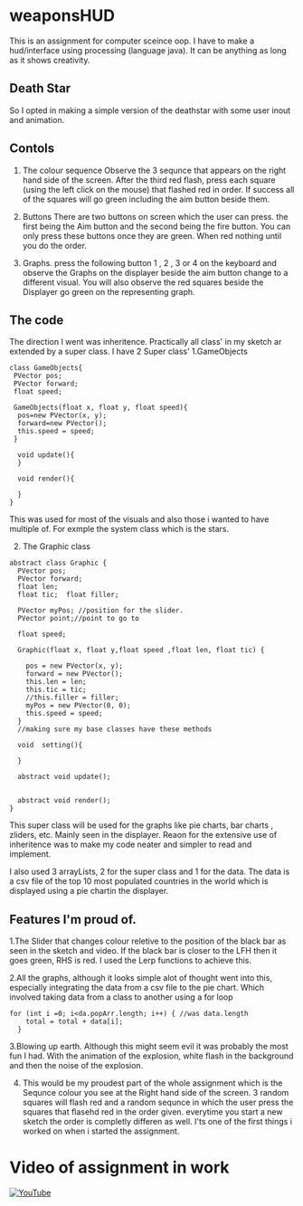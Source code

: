 # weaponsHUD
This is an assignment for computer sceince oop. I have to make a hud/interface using processing (language java). It can be anything as long as it shows creativity. 

## Death Star
So I opted in making a simple version of the deathstar with some user inout and animation.

## Contols
1. The colour sequence
Observe the 3 sequnce that appears on the right hand side of the screen. After the third red flash, press each square (using the left click on the mouse) that flashed red in order. If success all of the squares will go green including the aim button beside them.

2. Buttons
There are two buttons on screen which the user can press. the first being the Aim button and the second being the fire button. You can only press these buttons once they are green. When red nothing until you do the order.

3. Graphs.
press the following button 1 , 2 , 3 or 4 on the keyboard and observe the Graphs on the displayer beside the aim button change to a different visual. You will also observe the red squares beside the Displayer go green on the representing graph.

## The code
The direction I went was inheritence. Practically all class' in my sketch ar extended by a super class.
I have 2 Super class'
1.GameObjects
```
class GameObjects{
 PVector pos;
 PVector forward;
 float speed;
 
 GameObjects(float x, float y, float speed){
  pos=new PVector(x, y); 
  forward=new PVector();
  this.speed = speed;
 }
  
  void update(){
  }
  
  void render(){
    
  }
}
``` 
This was used for most of the visuals and also those i wanted to have multiple of. For exmple the system class which is the stars.




2. The Graphic class

``` 
abstract class Graphic {
  PVector pos;
  PVector forward;
  float len;
  float tic;  float filler;

  PVector myPos; //position for the slider.
  PVector point;//point to go to
  
  float speed;
  
  Graphic(float x, float y,float speed ,float len, float tic) {

    pos = new PVector(x, y);
    forward = new PVector();
    this.len = len;
    this.tic = tic;
    //this.filler = filler;
    myPos = new PVector(0, 0);
    this.speed = speed;
  }
  //making sure my base classes have these methods
  
  void  setting(){
    
  }
  
  abstract void update();


  abstract void render();
}
```
This super class will be used for the graphs like pie charts, bar charts , zliders, etc. Mainly seen in the displayer.
Reaon for the extensive use of inheritence was to make my code neater and simpler to read and implement.

I also used 3 arrayLists, 2 for the super class and 1 for the data.
The data is a csv file of the top 10 most populated countries in the world which is displayed using a pie chartin the displayer.


## Features I'm proud of.
1.The Slider that changes colour reletive to the position of the black bar as seen in the sketch and video. If the black bar is closer to the LFH then it goes green, RHS is red. I used the Lerp functions to achieve this.

2.All the graphs, although it looks simple alot of thought went into this, especially integrating the data from a csv file to the pie chart. Which involved taking data from a class to another using a for loop 

  ``` 
  for (int i =0; i<da.popArr.length; i++) { //was data.length
      total = total + data[i];
    }
```

3.Blowing up earth. Although this might seem evil it was probably the most fun I had. With the animation of the explosion, white flash in the background and then the noise of the explosion.

4. This would be my proudest part of the whole assignment which is the Sequnce colour you see at the Right hand side of the screen.
3 random squares will flash red and a random sequnce in which the user press the squares that flasehd red in the order given.
everytime you start a new sketch the order is completly differen as well. I'ts one of the first things i worked on when i started the assignment.

# Video of assignment in work
[![YouTube](http://img.youtube.com/vi/ENDHavHsL2k/0.jpg)](https://www.youtube.com/watch?v=ENDHavHsL2k&feature=youtu.be)

